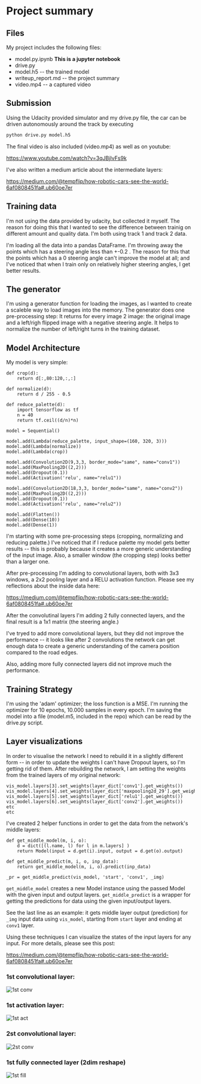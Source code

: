 # Project summary

## Files

My project includes the following files:
* model.py.ipynb **This is a jupyter notebook** 
* drive.py
* model.h5 -- the trained model
* writeup_report.md -- the project summary
* video.mp4 -- a captured video

## Submission

Using the Udacity provided simulator and my drive.py file, the car can be driven autonomously around the track by executing 
```sh
python drive.py model.h5
```
The final video is also included (video.mp4) as well as on youtube: 

https://www.youtube.com/watch?v=3qJBjIvFs9k

I've also written a medium article about the intermediate layers:

https://medium.com/@tempflip/how-robotic-cars-see-the-world-6af0808451fa#.ub60oe7er


## Training data

I'm not using the data provided by udacity, but collected it myself. The reason for doing this that I wanted to see the difference between trainig on different amount and quality data. I'm both using track 1 and track 2 data.

I'm loading all the data into a pandas DataFrame. I'm throwing away the points which has a steering angle less than +-0.2 . The reason for this that the points which has a 0 steering angle can't improve the model at all; and I've noticed that when I train only on relatively higher steering angles, I get better results. 

## The generator

I'm using a generator function for loading the images, as I wanted to create a scaleble way to load images into the memory.
The generator does one pre-processing step:
It returns for every image 2 image: the original image and a left/righ flipped image with a negative steering angle. It helps to normalize the number of left/right turns in the training dataset.

## Model Architecture

My model is very simple:

```
def crop(d):
    return d[:,80:120,:,:]

def normalize(d):
    return d / 255 - 0.5

def reduce_palette(d):
    import tensorflow as tf 
    n = 40
    return tf.ceil((d/n)*n)

model = Sequential()

model.add(Lambda(reduce_palette, input_shape=(160, 320, 3)))
model.add(Lambda(normalize))
model.add(Lambda(crop))

model.add(Convolution2D(9,3,3, border_mode="same", name="conv1"))
model.add(MaxPooling2D((2,2)))
model.add(Dropout(0.1))
model.add(Activation('relu', name="relu1"))

model.add(Convolution2D(18,3,3, border_mode="same", name="conv2"))
model.add(MaxPooling2D((2,2)))
model.add(Dropout(0.1))
model.add(Activation('relu', name="relu2"))

model.add(Flatten())
model.add(Dense(10))
model.add(Dense(1))
```

I'm starting with some pre-processing steps (cropping, normalizing and reducing palette.) I've noticed that if I reduce palette my model gets better results -- this is probably because it creates a more generic understanding of the input image. Also, a smaller window (the cropping step) looks better than a larger one.

After pre-processing I'm adding to convolutional layers, both with 3x3 windows, a 2x2 pooling layer and a RELU activation function.
Please see my reflections about the inside data here:

https://medium.com/@tempflip/how-robotic-cars-see-the-world-6af0808451fa#.ub60oe7er

After the convolutinal layers I'm adding 2 fully connected layers, and the final result is a 1x1 matrix (the steering angle.)

I've tryed to add more convolutional layers, but they did not improve the performance -- it looks like after 2 convolutions the network can get enough data to create a generic understanding of the camera position compared to the road edges.

Also, adding more fully connected layers did not improve much the performance.

## Training Strategy

I'm using the 'adam' optimizer; the loss function is a MSE. I'm running the optimizer for 10 epochs, 10.000 samples in every epoch.
I'm saving the model into a file (model.m5, included in the repo) which can be read by the drive.py script.

## Layer visualizations

In order to visualise the network I need to rebuild it in a slightly different form -- in order to update the weights I can't have Dropout layers, so I'm getting rid of them. After rebuilding the network, I am setting the weights from the trained layers of my original network:

```
vis_model.layers[3].set_weights(layer_dict['conv1'].get_weights())
vis_model.layers[4].set_weights(layer_dict['maxpooling2d_29'].get_weights())
vis_model.layers[5].set_weights(layer_dict['relu1'].get_weights())
vis_model.layers[6].set_weights(layer_dict['conv2'].get_weights())
etc
etc
```


I've created 2 helper functions in order to get the  data from the network's middle layers:

```
def get_middle_model(m, i, o):
    d = dict([(l.name, l) for l in m.layers] )
    return Model(input = d.get(i).input, output = d.get(o).output)

def get_middle_predict(m, i, o, inp_data):
    return get_middle_model(m, i, o).predict(inp_data)

_pr = get_middle_predict(vis_model, 'start', 'conv1', _img)
```

`get_middle_model` creates a new Model instance using the passed Model with the given input and output layers.
`get_middle_predict` is a wrapper for getting the predictions for data using the given input/output layers.

See the last line as an example: it gets middle layer output (prediction) for `_img` input data using `vis_model`, starting from `start` layer and ending at `conv1` layer.

Using these techniques I can visualize the states of the input layers for any input. For more details, please see this post:

https://medium.com/@tempflip/how-robotic-cars-see-the-world-6af0808451fa#.ub60oe7er

### 1st convolutional layer:

![1st conv](./viz/conv1.png)

### 1st activation layer:

![1st act](./viz/relu1.png)

### 2st convolutional layer:

![2st conv](./viz/conv2.png)

### 1st fully connected layer (2dim reshape)
![1st fill](./viz/fully1.png)


